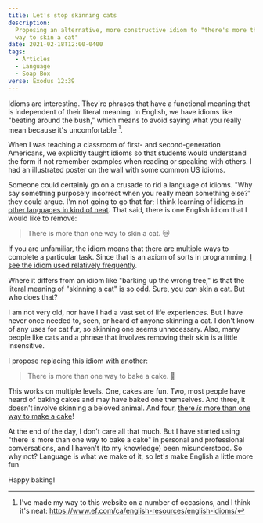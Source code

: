 ```yaml
---
title: Let's stop skinning cats
description:
  Proposing an alternative, more constructive idiom to "there's more than one
  way to skin a cat"
date: 2021-02-18T12:00-0400
tags:
  - Articles
  - Language
  - Soap Box
verse: Exodus 12:39
---
```


Idioms are interesting. They're phrases that have a functional meaning that is
independent of their literal meaning. In English, we have idioms like "beating
around the bush," which means to avoid saying what you really mean because it's
uncomfortable [^1].

When I was teaching a classroom of first- and second-generation Americans, we
explicitly taught idioms so that students would understand the form if not
remember examples when reading or speaking with others. I had an illustrated
poster on the wall with some common US idioms.

Someone could certainly go on a crusade to rid a language of idioms. "Why say
something purposely incorrect when you really mean something else?" they could
argue. I'm not going to go that far; I think learning of
[idioms in other languages in kind of neat](https://www.thatsanegg.com/about).
That said, there is one English idiom that I would like to remove:

> There is more than one way to skin a cat. <e-moji>😿</e-moji>

If you are unfamiliar, the idiom means that there are multiple ways to complete
a particular task. Since that is an axiom of sorts in programming,
[I see the idiom used relatively frequently](https://duckduckgo.com/?q=site%3Astackoverflow.com+%22more+than+one+way+to+skin+a+cat%22).

Where it differs from an idiom like "barking up the wrong tree," is that the
literal meaning of "skinning a cat" is so odd. Sure, you _can_ skin a cat. But
who does that?

I am not very old, nor have I had a vast set of life experiences. But I have
never once needed to, seen, or heard of anyone skinning a cat. I don't know of
any uses for cat fur, so skinning one seems unnecessary. Also, many people like
cats and a phrase that involves removing their skin is a little insensitive.

I propose replacing this idiom with another:

> There is more than one way to bake a cake. <e-moji>🍰</e-moji>

This works on multiple levels. One, cakes are fun. Two, most people have heard
of baking cakes and may have baked one themselves. And three, it doesn't involve
skinning a beloved animal. And four,
[there _is_ more than one way to make a cake](https://www.allrecipes.com/search/results/?sort=re&wt=cake)!

At the end of the day, I don't care all that much. But I have started using
"there is more than one way to bake a cake" in personal and professional
conversations, and I haven't (to my knowledge) been misunderstood. So why not?
Language is what we make of it, so let's make English a little more fun.

Happy baking!

[^1]:
    I've made my way to this website on a number of occasions, and I think it's
    neat: https://www.ef.com/ca/english-resources/english-idioms/
